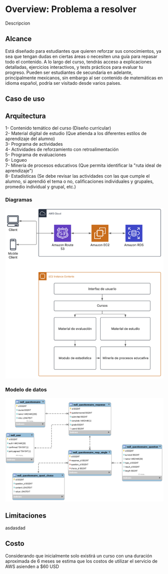 # Overview: Problema a resolver
Descripcion
## Alcance
Está diseñado para estudiantes que quieren reforzar sus conocimientos, ya sea que tengan dudas en ciertas áreas o necesiten una guía para repasar todo el contenido. A lo largo del curso, tendrás acceso a explicaciones detalladas, ejercicios interactivos, y tests prácticos para evaluar tu progreso.
Pueden ser estudiantes de secundaria en adelante, principalmente mexicanos, sin embargo al ser contenido de matemáticas en idioma español, podría ser visitado desde varios países.  

## Caso de uso

## Arquitectura
1- Contenido temático del curso (Diseño curricular)   
2- Material digital de estudio (Que atienda a los diferentes estilos de aprendizaje del alumno)     
3- Programa de actividades   
4- Actividades de reforzamiento con retroalimentación   
5- Programa de evaluaciones   
6- Logueo   
7- Minería de procesos educativos (Que permita identificar la "ruta ideal de aprendizaje")    
8- Estadísticas (Se debe revisar las actividades con las que cumple el alumno, si aprendió el tema o no, calificaciones individuales y grupales, promedio individual y grupal, etc.)      



### Diagramas

![Arquitectura1](arquitectura1.png)     

### Modelo de datos
![Modelo de datos](modeloDeDatos1.png)
## Limitaciones
asdasdad
## Costo
Considerando que inicialmente solo existirá un curso con una duración aproximada de 6 meses se estima que los costos de utilizar el servicio de AWS asienden a $60 USD
